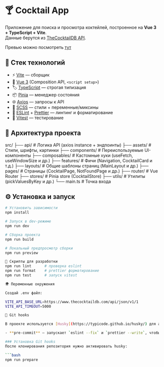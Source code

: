 # 🍸 Cocktail App

Приложение для поиска и просмотра коктейлей, построенное на **Vue 3 + TypeScript + Vite**.  
Данные берутся из [TheCocktailDB API](https://www.thecocktaildb.com/).  

Превью можно посмотреть [тут](https://dj-cocktail.netlify.app/margarita)

## 🚀 Стек технологий

- ⚡ [Vite](https://vitejs.dev/) — сборщик
- 🖖 [Vue 3](https://vuejs.org/) (Composition API, `<script setup>`)
- 🏷 [TypeScript](https://www.typescriptlang.org/) — строгая типизация
- 📦 [Pinia](https://pinia.vuejs.org/) — менеджер состояния
- 🌐 [Axios](https://axios-http.com/) — запросы к API
- 🎨 [SCSS](https://sass-lang.com/) — стили + переменные/миксины
- 📏 [ESLint](https://eslint.org/) + [Prettier](https://prettier.io/) — линтинг и форматирование
- 🧪 [Vitest](https://vitest.dev/) — тестирование

## 📂 Архитектура проекта

src/
├── api/ # Логика API (axios instance + эндпоинты)
├── assets/ # Стили, шрифты, картинки
├── components/ # Переиспользуемые UI-компоненты
├── composables/ # Кастомные хуки (useFetch, useWindowSize и др.)
├── features/ # Фичи (Navigation, CocktailCard и т.д.)
├── layouts/ # Общие шаблоны страниц (MainLayout и др.)
├── pages/ # Страницы (CocktailPage, NotFoundPage и др.)
├── router/ # Vue Router
├── stores/ # Pinia store (CocktailStore)
├── utils/ # Утилиты (pickValuesByKey и др.)
└── main.ts # Точка входа

## ⚙️ Установка и запуск

```bash
# Установить зависимости
npm install

# Запуск в dev-режиме
npm run dev

# Сборка проекта
npm run build

# Локальный предпросмотр сборки
npm run preview

🧹 Скрипты для разработки
npm run lint      # проверка eslint
npm run format    # prettier форматирование
npm run test      # запуск vitest

🌍 Переменные окружения

Создай .env файл:

VITE_API_BASE_URL=https://www.thecocktaildb.com/api/json/v1/1
VITE_API_TIMEOUT=5000

🚦 Git hooks

В проекте используется [Husky](https://typicode.github.io/husky/) для автоматизации Git-хуков.

- **pre-commit** — запускает `eslint --fix` и `prettier --write`, чтобы код был в едином стиле.

### Установка Git hooks
После клонирования репозитория нужно активировать husky:

```bash
npm run prepare
